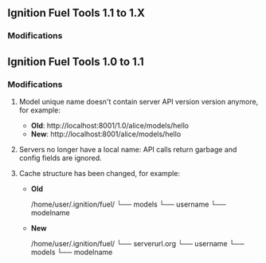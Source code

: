 ## Ignition Fuel Tools 1.1 to 1.X

### Modifications



## Ignition Fuel Tools 1.0 to 1.1

### Modifications

1. Model unique name doesn't contain server API version version anymore, for example:
    * **Old**: http://localhost:8001/1.0/alice/models/hello
    * **New**: http://localhost:8001/alice/models/hello

1. Servers no longer have a local name: API calls return garbage and config fields are ignored.

1. Cache structure has been changed, for example:

    * **Old**

        /home/user/.ignition/fuel/
        └── models
            └── username
                └── modelname

    * **New**

        /home/user/.ignition/fuel/
        └── serverurl.org
            └── username
                 └── models
                       └── modelname

